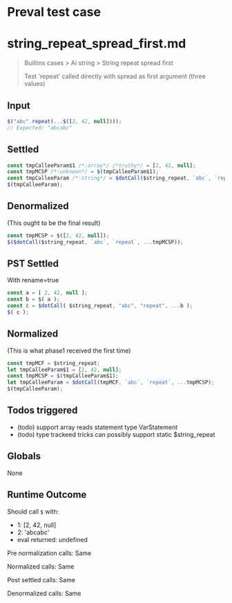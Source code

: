 # Preval test case

# string_repeat_spread_first.md

> Builtins cases > Ai string > String repeat spread first
>
> Test 'repeat' called directly with spread as first argument (three values)

## Input

`````js filename=intro
$("abc".repeat(...$([2, 42, null])));
// Expected: "abcabc"
`````


## Settled


`````js filename=intro
const tmpCalleeParam$1 /*:array*/ /*truthy*/ = [2, 42, null];
const tmpMCSP /*:unknown*/ = $(tmpCalleeParam$1);
const tmpCalleeParam /*:string*/ = $dotCall($string_repeat, `abc`, `repeat`, ...tmpMCSP);
$(tmpCalleeParam);
`````


## Denormalized
(This ought to be the final result)

`````js filename=intro
const tmpMCSP = $([2, 42, null]);
$($dotCall($string_repeat, `abc`, `repeat`, ...tmpMCSP));
`````


## PST Settled
With rename=true

`````js filename=intro
const a = [ 2, 42, null ];
const b = $( a );
const c = $dotCall( $string_repeat, "abc", "repeat", ...b );
$( c );
`````


## Normalized
(This is what phase1 received the first time)

`````js filename=intro
const tmpMCF = $string_repeat;
let tmpCalleeParam$1 = [2, 42, null];
const tmpMCSP = $(tmpCalleeParam$1);
let tmpCalleeParam = $dotCall(tmpMCF, `abc`, `repeat`, ...tmpMCSP);
$(tmpCalleeParam);
`````


## Todos triggered


- (todo) support array reads statement type VarStatement
- (todo) type trackeed tricks can possibly support static $string_repeat


## Globals


None


## Runtime Outcome


Should call `$` with:
 - 1: [2, 42, null]
 - 2: 'abcabc'
 - eval returned: undefined

Pre normalization calls: Same

Normalized calls: Same

Post settled calls: Same

Denormalized calls: Same

